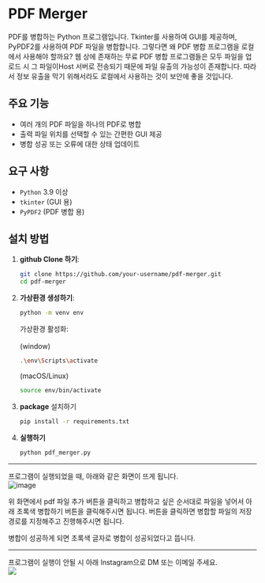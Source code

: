# PDF Merger

PDF를 병합하는 Python 프로그램입니다. Tkinter를 사용하여 GUI를 제공하며, PyPDF2를 사용하여 PDF 파일을 병합합니다.
그렇다면 왜 PDF 병합 프로그램을 로컬에서 사용해야 할까요? 웹 상에 존재하는 무료 PDF 병합 프로그램들은 모두 파일을 업로드 시 그 파일이Host 서버로 전송되기 때문에 파일 유출의 가능성이 존재합니다.
따라서 정보 유출을 막기 위해서라도 로컬에서 사용하는 것이 보안에 좋을 것입니다. 


## 주요 기능

- 여러 개의 PDF 파일을 하나의 PDF로 병합
- 출력 파일 위치를 선택할 수 있는 간편한 GUI 제공
- 병합 성공 또는 오류에 대한 상태 업데이트

## 요구 사항

- `Python` 3.9 이상
- `tkinter` (GUI 용)
- `PyPDF2` (PDF 병합 용)

## 설치 방법

1. **github Clone 하기**:

   ```bash
   git clone https://github.com/your-username/pdf-merger.git
   cd pdf-merger
   ```

2. **가상환경 생성하기**:
    ```bash
    python -m venv env
    ```

    가상환경 활성화:
    </br>
    </br>
    (window)
    ```bash
    .\env\Scripts\activate
    ```
     (macOS/Linux)
    </br>
     ```bash
    source env/bin/activate
    ```

3. **package** 설치하기

    ```bash
    pip install -r requirements.txt
    ```


4. **실행하기**
    ```bash
    python pdf_merger.py
    ```


---
프로그램이 실행되었을 때, 아래와 같은 화면이 뜨게 됩니다.</br>
![image](https://github.com/user-attachments/assets/885a3fb2-e236-4d6e-b651-05c8187c3818)

위 화면에서 pdf 파일 추가 버튼을 클릭하고 병합하고 싶은 순서대로 파일을 넣어서 아래 초록색 병합하기 버튼을 클릭해주시면 됩니다. 버튼을 클릭하면 병합할 파일의 저장 경로를 지정해주고 진행해주시면 됩니다. 
</br> 

병합이 성공하게 되면 초록색 글자로 병합이 성공되었다고 뜹니다. 

---
프로그램이 실행이 안될 시 아래 Instagram으로 DM 또는 이메일 주세요. </br>
<a href="https://www.instagram.com/dev.choi28/"><img src="https://img.shields.io/badge/Instagram-E4405F?style=flat&logo=instagram&logoColor=white"></a>
